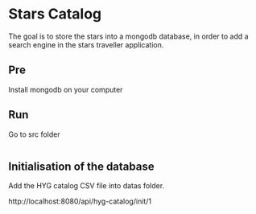 # Stars Catalog

The goal is to store the stars into a mongodb database, in order to add a search engine in the stars traveller application.

## Pre

Install mongodb on your computer

## Run

Go to src folder

```node app.js
```

## Initialisation of the database

Add the HYG catalog CSV file into datas folder.

http://localhost:8080/api/hyg-catalog/init/1
